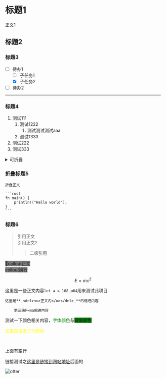 # 标题1

正文1

## 标题2

### 标题3

- [ ] 待办1
	- [ ] 子任务1
	- [x] 子任务2
- [ ] 待办2

---

### 标题4

1. 测试111
	1. 测试1222
		1. 测试测试测试aaa
	1. 测试1333
1. 测试222
1. 测试333

<details><summary>可折叠</summary>可折叠正文</details>

### 折叠标题5

	折叠正文
	
	```rust
	fn main() {
		println!("Hello world");
	}
	```

### 标题6

> 引用正文<br/>引用正文2
>> 二级引用

<font style=background:gray><aside>🏀callout正文<br/>collout换行</aside></font>

$$E=mc^2$$

这里是一些正文内容`let a = 108_u64`用来测试此项目

	这里是**_<del><u>正文内</u></del>_**的缩进内容
	
		第三级F=ma缩进内容

测试一下颜色相关内容，<font color=green>字体颜色</font>与<font style=background:green>背景颜色</font>

<font color=yellow>这里是设置了行颜色</font>

<br/>

上面有空行

链接测试之[这里是链接到网站地址](https://www.baidu.com)后面的

![o**tt**er](https://s3.us-west-2.amazonaws.com/secure.notion-static.com/1e4e0187-c8b2-4863-9264-b1452fda7192/otter__go.png?X-Amz-Algorithm=AWS4-HMAC-SHA256&X-Amz-Content-Sha256=UNSIGNED-PAYLOAD&X-Amz-Credential=AKIAT73L2G45EIPT3X45%2F20230315%2Fus-west-2%2Fs3%2Faws4_request&X-Amz-Date=20230315T175515Z&X-Amz-Expires=3600&X-Amz-Signature=567a19bccb5370b54dc343569e85d5147d005be71ab9eb188f188fc12b07f66c&X-Amz-SignedHeaders=host&x-id=GetObject)
